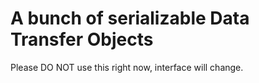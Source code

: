 A bunch of serializable Data Transfer Objects
=============================================

Please DO NOT use this right now, interface will change.
